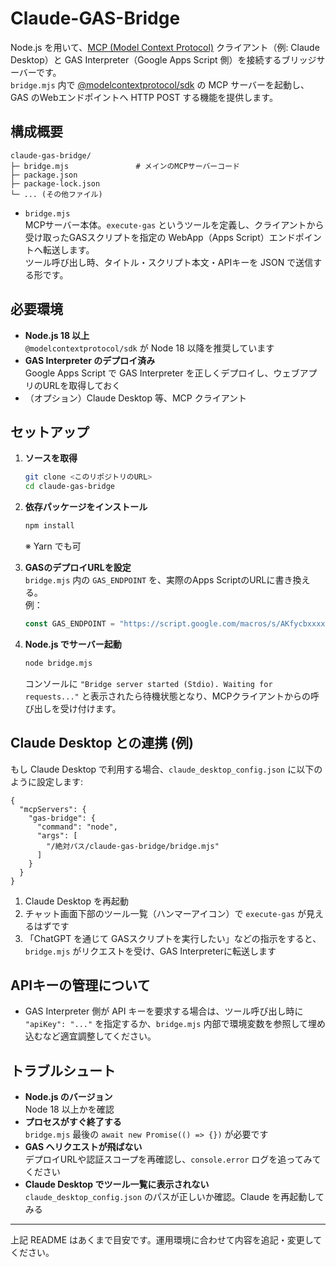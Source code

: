 # Claude-GAS-Bridge

Node.js を用いて、[MCP (Model Context Protocol)](https://modelcontextprotocol.io/) クライアント（例: Claude Desktop）と GAS Interpreter（Google Apps Script 側）を接続するブリッジサーバーです。  
`bridge.mjs` 内で [@modelcontextprotocol/sdk](https://github.com/modelcontextprotocol/typescript-sdk) の MCP サーバーを起動し、GAS のWebエンドポイントへ HTTP POST する機能を提供します。

## 構成概要

```
claude-gas-bridge/
├─ bridge.mjs               # メインのMCPサーバーコード
├─ package.json
├─ package-lock.json
└─ ... (その他ファイル)
```

- `bridge.mjs`  
  MCPサーバー本体。`execute-gas` というツールを定義し、クライアントから受け取ったGASスクリプトを指定の WebApp（Apps Script）エンドポイントへ転送します。  
  ツール呼び出し時、タイトル・スクリプト本文・APIキーを JSON で送信する形です。

## 必要環境

- **Node.js 18 以上**  
  `@modelcontextprotocol/sdk` が Node 18 以降を推奨しています  
- **GAS Interpreter のデプロイ済み**  
  Google Apps Script で GAS Interpreter を正しくデプロイし、ウェブアプリのURLを取得しておく  
- （オプション）Claude Desktop 等、MCP クライアント

## セットアップ

1. **ソースを取得**
   ```bash
   git clone <このリポジトリのURL>
   cd claude-gas-bridge
   ```

2. **依存パッケージをインストール**
   ```bash
   npm install
   ```
   ※ Yarn でも可

3. **GASのデプロイURLを設定**  
   `bridge.mjs` 内の `GAS_ENDPOINT` を、実際のApps ScriptのURLに書き換える。  
   例：
   ```js
   const GAS_ENDPOINT = "https://script.google.com/macros/s/AKfycbxxxxx/exec";
   ```

4. **Node.js でサーバー起動**
   ```bash
   node bridge.mjs
   ```
   コンソールに `"Bridge server started (Stdio). Waiting for requests..."` と表示されたら待機状態となり、MCPクライアントからの呼び出しを受け付けます。

## Claude Desktop との連携 (例)

もし Claude Desktop で利用する場合、`claude_desktop_config.json` に以下のように設定します:

```jsonc
{
  "mcpServers": {
    "gas-bridge": {
      "command": "node",
      "args": [
        "/絶対パス/claude-gas-bridge/bridge.mjs"
      ]
    }
  }
}
```

1. Claude Desktop を再起動
2. チャット画面下部のツール一覧（ハンマーアイコン）で `execute-gas` が見えるはずです
3. 「ChatGPT を通じて GASスクリプトを実行したい」などの指示をすると、`bridge.mjs` がリクエストを受け、GAS Interpreterに転送します

## APIキーの管理について

- GAS Interpreter 側が API キーを要求する場合は、ツール呼び出し時に `"apiKey": "..."` を指定するか、`bridge.mjs` 内部で環境変数を参照して埋め込むなど適宜調整してください。

## トラブルシュート

- **Node.js のバージョン**  
  Node 18 以上かを確認
- **プロセスがすぐ終了する**  
  `bridge.mjs` 最後の `await new Promise(() => {})` が必要です
- **GAS へリクエストが飛ばない**  
  デプロイURLや認証スコープを再確認し、`console.error` ログを追ってみてください
- **Claude Desktop でツール一覧に表示されない**  
  `claude_desktop_config.json` のパスが正しいか確認。Claude を再起動してみる

---

上記 README はあくまで目安です。運用環境に合わせて内容を追記・変更してください。

